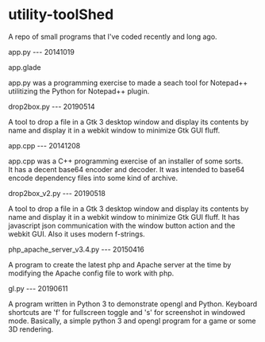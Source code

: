 # utility-toolShed
A repo of small programs that I've coded recently and long ago.


app.py    --- 20141019

app.glade

app.py was a programming exercise to made a seach tool for Notepad++ 
utilitizing the Python for Notepad++ plugin.



drop2box.py  --- 20190514

A tool to drop a file in a Gtk 3 desktop window and display its 
contents by name and display it in a webkit window to minimize Gtk GUI
fluff.



app.cpp   ---    20141208

app.cpp was a C++ programming exercise of an installer of some sorts.  
It has a decent base64 encoder and decoder.  It was intended to
base64 encode dependency files into some kind of archive.


drop2box_v2.py  --- 20190518

A tool to drop a file in a Gtk 3 desktop window and display its 
contents by name and display it in a webkit window to minimize Gtk GUI
fluff.  It has javascript json communication with the window button action
and the webkit GUI.  Also it uses modern f-strings.


php_apache_server_v3.4.py  ---  20150416

A program to create the latest php and Apache server at the time by 
modifying the Apache config file to work with php.


gl.py   ---  20190611

A program written in Python 3 to demonstrate opengl and Python.
Keyboard shortcuts are 'f' for fullscreen toggle and 's' for screenshot 
in windowed mode.  Basically, a simple python 3 and opengl program for a game 
or some 3D rendering.